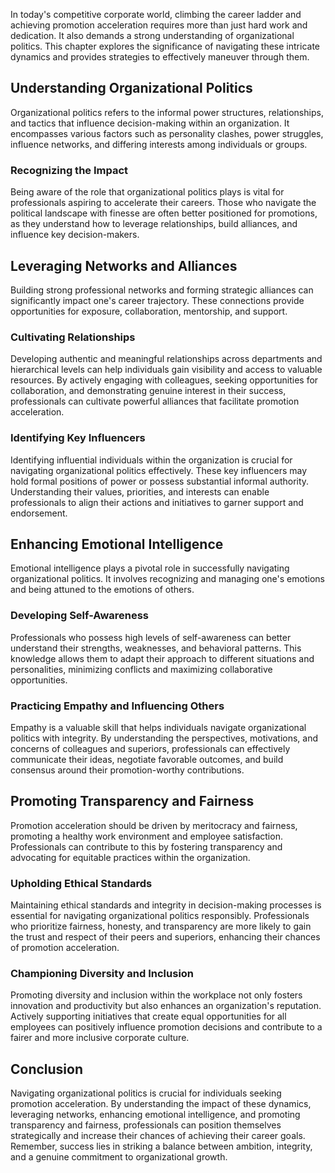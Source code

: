
In today's competitive corporate world, climbing the career ladder and achieving promotion acceleration requires more than just hard work and dedication. It also demands a strong understanding of organizational politics. This chapter explores the significance of navigating these intricate dynamics and provides strategies to effectively maneuver through them.

Understanding Organizational Politics
-------------------------------------

Organizational politics refers to the informal power structures, relationships, and tactics that influence decision-making within an organization. It encompasses various factors such as personality clashes, power struggles, influence networks, and differing interests among individuals or groups.

### Recognizing the Impact

Being aware of the role that organizational politics plays is vital for professionals aspiring to accelerate their careers. Those who navigate the political landscape with finesse are often better positioned for promotions, as they understand how to leverage relationships, build alliances, and influence key decision-makers.

Leveraging Networks and Alliances
---------------------------------

Building strong professional networks and forming strategic alliances can significantly impact one's career trajectory. These connections provide opportunities for exposure, collaboration, mentorship, and support.

### Cultivating Relationships

Developing authentic and meaningful relationships across departments and hierarchical levels can help individuals gain visibility and access to valuable resources. By actively engaging with colleagues, seeking opportunities for collaboration, and demonstrating genuine interest in their success, professionals can cultivate powerful alliances that facilitate promotion acceleration.

### Identifying Key Influencers

Identifying influential individuals within the organization is crucial for navigating organizational politics effectively. These key influencers may hold formal positions of power or possess substantial informal authority. Understanding their values, priorities, and interests can enable professionals to align their actions and initiatives to garner support and endorsement.

Enhancing Emotional Intelligence
--------------------------------

Emotional intelligence plays a pivotal role in successfully navigating organizational politics. It involves recognizing and managing one's emotions and being attuned to the emotions of others.

### Developing Self-Awareness

Professionals who possess high levels of self-awareness can better understand their strengths, weaknesses, and behavioral patterns. This knowledge allows them to adapt their approach to different situations and personalities, minimizing conflicts and maximizing collaborative opportunities.

### Practicing Empathy and Influencing Others

Empathy is a valuable skill that helps individuals navigate organizational politics with integrity. By understanding the perspectives, motivations, and concerns of colleagues and superiors, professionals can effectively communicate their ideas, negotiate favorable outcomes, and build consensus around their promotion-worthy contributions.

Promoting Transparency and Fairness
-----------------------------------

Promotion acceleration should be driven by meritocracy and fairness, promoting a healthy work environment and employee satisfaction. Professionals can contribute to this by fostering transparency and advocating for equitable practices within the organization.

### Upholding Ethical Standards

Maintaining ethical standards and integrity in decision-making processes is essential for navigating organizational politics responsibly. Professionals who prioritize fairness, honesty, and transparency are more likely to gain the trust and respect of their peers and superiors, enhancing their chances of promotion acceleration.

### Championing Diversity and Inclusion

Promoting diversity and inclusion within the workplace not only fosters innovation and productivity but also enhances an organization's reputation. Actively supporting initiatives that create equal opportunities for all employees can positively influence promotion decisions and contribute to a fairer and more inclusive corporate culture.

Conclusion
----------

Navigating organizational politics is crucial for individuals seeking promotion acceleration. By understanding the impact of these dynamics, leveraging networks, enhancing emotional intelligence, and promoting transparency and fairness, professionals can position themselves strategically and increase their chances of achieving their career goals. Remember, success lies in striking a balance between ambition, integrity, and a genuine commitment to organizational growth.
